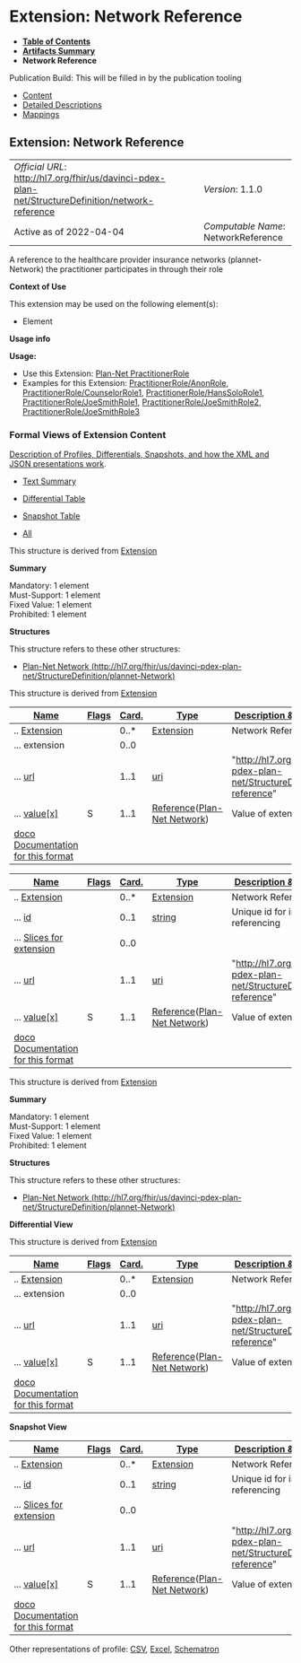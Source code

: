 # Extension: Network Reference

* [**Table of Contents**](toc.html)
* [**Artifacts Summary**](artifacts.html)
* **Network Reference**

Publication Build: This will be filled in by the publication tooling

* [Content](#)
* [Detailed Descriptions](StructureDefinition-network-reference-definitions.html)
* [Mappings](StructureDefinition-network-reference-mappings.html)

## Extension: Network Reference

|  |  |  |  |  |
| --- | --- | --- | --- | --- |
| *Official URL*: http://hl7.org/fhir/us/davinci-pdex-plan-net/StructureDefinition/network-reference | | | | *Version*: 1.1.0 |
| Active as of 2022-04-04 | | | | *Computable Name*: NetworkReference |

A reference to the healthcare provider insurance networks (plannet-Network) the practitioner participates in through their role

**Context of Use**

This extension may be used on the following element(s):

* Element

**Usage info**

**Usage:**

* Use this Extension: [Plan-Net PractitionerRole](StructureDefinition-plannet-PractitionerRole.html)
* Examples for this Extension: [PractitionerRole/AnonRole](PractitionerRole-AnonRole.html), [PractitionerRole/CounselorRole1](PractitionerRole-CounselorRole1.html), [PractitionerRole/HansSoloRole1](PractitionerRole-HansSoloRole1.html), [PractitionerRole/JoeSmithRole1](PractitionerRole-JoeSmithRole1.html), [PractitionerRole/JoeSmithRole2](PractitionerRole-JoeSmithRole2.html), [PractitionerRole/JoeSmithRole3](PractitionerRole-JoeSmithRole3.html)

### Formal Views of Extension Content

[Description of Profiles, Differentials, Snapshots, and how the XML and JSON presentations work](http://hl7.org/fhir/R4/profiling.html#representation).

* [Text Summary](#tabs-summ)
* [Differential Table](#tabs-diff)
* [Snapshot Table](#tabs-snap)

* [All](#tabs-all)

This structure is derived from [Extension](http://hl7.org/fhir/R4/extensibility.html#Extension)

**Summary**

Mandatory: 1 element  
 Must-Support: 1 element  
 Fixed Value: 1 element  
 Prohibited: 1 element

**Structures**

This structure refers to these other structures:

* [Plan-Net Network (http://hl7.org/fhir/us/davinci-pdex-plan-net/StructureDefinition/plannet-Network)](StructureDefinition-plannet-Network.html)

This structure is derived from [Extension](http://hl7.org/fhir/R4/extensibility.html#Extension)

| [Name](http://hl7.org/fhir/R4/formats.html#table "The logical name of the element") | [Flags](http://hl7.org/fhir/R4/formats.html#table "Information about the use of the element") | [Card.](http://hl7.org/fhir/R4/formats.html#table "Minimum and Maximum # of times the the element can appear in the instance") | [Type](http://hl7.org/fhir/R4/formats.html#table "Reference to the type of the element") | [Description & Constraints](http://hl7.org/fhir/R4/formats.html#table "Additional information about the element")[doco](http://hl7.org/fhir/R4/formats.html#table "Legend for this format") |
| --- | --- | --- | --- | --- |
| .. [Extension](StructureDefinition-network-reference-definitions.html#Extension "A reference to the healthcare provider insurance networks (plannet-Network) the practitioner participates in through their role") |  | 0..\* | [Extension](http://hl7.org/fhir/R4/extensibility.html#Extension) | Network Reference |
| ... extension |  | 0..0 |  |  |
| ... [url](StructureDefinition-network-reference-definitions.html#Extension.url) |  | 1..1 | [uri](http://hl7.org/fhir/R4/datatypes.html#uri) | "http://hl7.org/fhir/us/davinci-pdex-plan-net/StructureDefinition/network-reference" |
| ... [value[x]](StructureDefinition-network-reference-definitions.html#Extension.value[x]) | S | 1..1 | [Reference](http://hl7.org/fhir/R4/references.html)([Plan-Net Network](StructureDefinition-plannet-Network.html)) | Value of extension |
| [doco Documentation for this format](http://hl7.org/fhir/R4/formats.html#table "Legend for this format") | | | | |

| [Name](http://hl7.org/fhir/R4/formats.html#table "The logical name of the element") | [Flags](http://hl7.org/fhir/R4/formats.html#table "Information about the use of the element") | [Card.](http://hl7.org/fhir/R4/formats.html#table "Minimum and Maximum # of times the the element can appear in the instance") | [Type](http://hl7.org/fhir/R4/formats.html#table "Reference to the type of the element") | [Description & Constraints](http://hl7.org/fhir/R4/formats.html#table "Additional information about the element")[doco](http://hl7.org/fhir/R4/formats.html#table "Legend for this format") |
| --- | --- | --- | --- | --- |
| .. [Extension](StructureDefinition-network-reference-definitions.html#Extension "A reference to the healthcare provider insurance networks (plannet-Network) the practitioner participates in through their role") |  | 0..\* | [Extension](http://hl7.org/fhir/R4/extensibility.html#Extension) | Network Reference |
| ... [id](StructureDefinition-network-reference-definitions.html#Extension.id "Unique id for the element within a resource (for internal references). This may be any string value that does not contain spaces.") |  | 0..1 | [string](http://hl7.org/fhir/R4/datatypes.html#string) | Unique id for inter-element referencing |
| ... [Slices for extension](StructureDefinition-network-reference-definitions.html#Extension.extension "An Extension") |  | 0..0 |  |  |
| ... [url](StructureDefinition-network-reference-definitions.html#Extension.url "Source of the definition for the extension code - a logical name or a URL.") |  | 1..1 | [uri](http://hl7.org/fhir/R4/datatypes.html#uri) | "http://hl7.org/fhir/us/davinci-pdex-plan-net/StructureDefinition/network-reference" |
| ... [value[x]](StructureDefinition-network-reference-definitions.html#Extension.value[x] "Value of extension - must be one of a constrained set of the data types (see [Extensibility](http://hl7.org/fhir/R4/extensibility.html) for a list).") | S | 1..1 | [Reference](http://hl7.org/fhir/R4/references.html)([Plan-Net Network](StructureDefinition-plannet-Network.html)) | Value of extension |
| [doco Documentation for this format](http://hl7.org/fhir/R4/formats.html#table "Legend for this format") | | | | |

This structure is derived from [Extension](http://hl7.org/fhir/R4/extensibility.html#Extension)

**Summary**

Mandatory: 1 element  
 Must-Support: 1 element  
 Fixed Value: 1 element  
 Prohibited: 1 element

**Structures**

This structure refers to these other structures:

* [Plan-Net Network (http://hl7.org/fhir/us/davinci-pdex-plan-net/StructureDefinition/plannet-Network)](StructureDefinition-plannet-Network.html)

**Differential View**

This structure is derived from [Extension](http://hl7.org/fhir/R4/extensibility.html#Extension)

| [Name](http://hl7.org/fhir/R4/formats.html#table "The logical name of the element") | [Flags](http://hl7.org/fhir/R4/formats.html#table "Information about the use of the element") | [Card.](http://hl7.org/fhir/R4/formats.html#table "Minimum and Maximum # of times the the element can appear in the instance") | [Type](http://hl7.org/fhir/R4/formats.html#table "Reference to the type of the element") | [Description & Constraints](http://hl7.org/fhir/R4/formats.html#table "Additional information about the element")[doco](http://hl7.org/fhir/R4/formats.html#table "Legend for this format") |
| --- | --- | --- | --- | --- |
| .. [Extension](StructureDefinition-network-reference-definitions.html#Extension "A reference to the healthcare provider insurance networks (plannet-Network) the practitioner participates in through their role") |  | 0..\* | [Extension](http://hl7.org/fhir/R4/extensibility.html#Extension) | Network Reference |
| ... extension |  | 0..0 |  |  |
| ... [url](StructureDefinition-network-reference-definitions.html#Extension.url) |  | 1..1 | [uri](http://hl7.org/fhir/R4/datatypes.html#uri) | "http://hl7.org/fhir/us/davinci-pdex-plan-net/StructureDefinition/network-reference" |
| ... [value[x]](StructureDefinition-network-reference-definitions.html#Extension.value[x]) | S | 1..1 | [Reference](http://hl7.org/fhir/R4/references.html)([Plan-Net Network](StructureDefinition-plannet-Network.html)) | Value of extension |
| [doco Documentation for this format](http://hl7.org/fhir/R4/formats.html#table "Legend for this format") | | | | |

**Snapshot View**

| [Name](http://hl7.org/fhir/R4/formats.html#table "The logical name of the element") | [Flags](http://hl7.org/fhir/R4/formats.html#table "Information about the use of the element") | [Card.](http://hl7.org/fhir/R4/formats.html#table "Minimum and Maximum # of times the the element can appear in the instance") | [Type](http://hl7.org/fhir/R4/formats.html#table "Reference to the type of the element") | [Description & Constraints](http://hl7.org/fhir/R4/formats.html#table "Additional information about the element")[doco](http://hl7.org/fhir/R4/formats.html#table "Legend for this format") |
| --- | --- | --- | --- | --- |
| .. [Extension](StructureDefinition-network-reference-definitions.html#Extension "A reference to the healthcare provider insurance networks (plannet-Network) the practitioner participates in through their role") |  | 0..\* | [Extension](http://hl7.org/fhir/R4/extensibility.html#Extension) | Network Reference |
| ... [id](StructureDefinition-network-reference-definitions.html#Extension.id "Unique id for the element within a resource (for internal references). This may be any string value that does not contain spaces.") |  | 0..1 | [string](http://hl7.org/fhir/R4/datatypes.html#string) | Unique id for inter-element referencing |
| ... [Slices for extension](StructureDefinition-network-reference-definitions.html#Extension.extension "An Extension") |  | 0..0 |  |  |
| ... [url](StructureDefinition-network-reference-definitions.html#Extension.url "Source of the definition for the extension code - a logical name or a URL.") |  | 1..1 | [uri](http://hl7.org/fhir/R4/datatypes.html#uri) | "http://hl7.org/fhir/us/davinci-pdex-plan-net/StructureDefinition/network-reference" |
| ... [value[x]](StructureDefinition-network-reference-definitions.html#Extension.value[x] "Value of extension - must be one of a constrained set of the data types (see [Extensibility](http://hl7.org/fhir/R4/extensibility.html) for a list).") | S | 1..1 | [Reference](http://hl7.org/fhir/R4/references.html)([Plan-Net Network](StructureDefinition-plannet-Network.html)) | Value of extension |
| [doco Documentation for this format](http://hl7.org/fhir/R4/formats.html#table "Legend for this format") | | | | |

Other representations of profile: [CSV](StructureDefinition-network-reference.csv), [Excel](StructureDefinition-network-reference.xlsx), [Schematron](StructureDefinition-network-reference.sch)